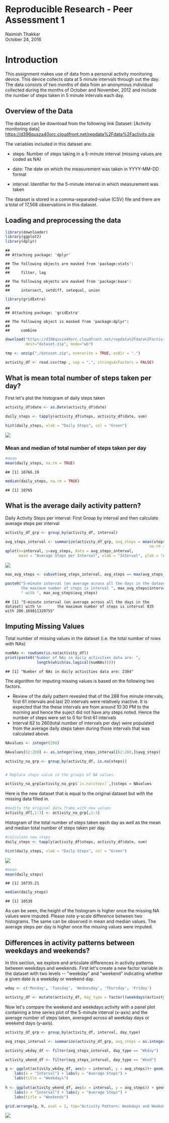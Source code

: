 # Reproducible Research - Peer Assessment 1
Naimish Thakkar  
October 24, 2016  



# Introduction
This assignment makes use of data from a personal activity monitoring device. This device collects data at 5 minute intervals through out the day. The data consists of two months of data from an anonymous individual collected during the months of October and November, 2012 and include the number of steps taken in 5 minute intervals each day. 

## Overview of the Data
The dataset can be download from the following link
Dataset: [Activity monitoring data] https://d396qusza40orc.cloudfront.net/repdata%2Fdata%2Factivity.zip

The variables included in this dataset are:

- steps: Number of steps taking in a 5-minute interval (missing values are coded as NA)

- date: The date on which the measurement was taken in YYYY-MM-DD format

- interval: Identifier for the 5-minute interval in which measurement was taken

The dataset is stored in a comma-separated-value (CSV) file and there are a total of 17,568 observations in this dataset.

## Loading and preprocessing the data

```r
library(downloader)
library(ggplot2)
library(dplyr)
```

```
## 
## Attaching package: 'dplyr'
```

```
## The following objects are masked from 'package:stats':
## 
##     filter, lag
```

```
## The following objects are masked from 'package:base':
## 
##     intersect, setdiff, setequal, union
```

```r
library(gridExtra)
```

```
## 
## Attaching package: 'gridExtra'
```

```
## The following object is masked from 'package:dplyr':
## 
##     combine
```

```r
download("https://d396qusza40orc.cloudfront.net/repdata%2Fdata%2Factivity.zip", 
         dest="dataset.zip", mode="wb")

tmp <- unzip("./dataset.zip", overwrite = TRUE, exdir = ".")

activity_df <- read.csv(tmp , sep = ",", stringsAsFactors = FALSE)
```

## What is mean total number of steps taken per day?
First let's plot the histogram of daily steps taken 

```r
activity_df$date <- as.Date(activity_df$date)

daily_steps <- tapply(activity_df$steps, activity_df$date, sum)

hist(daily_steps, xlab = "Daily Steps", col = "Green")
```

![](PA_template_files/figure-html/unnamed-chunk-1-1.png)<!-- -->

### Mean and median of total number of steps taken per day


```r
#mean
mean(daily_steps, na.rm = TRUE)
```

```
## [1] 10766.19
```

```r
median(daily_steps, na.rm = TRUE)
```

```
## [1] 10765
```

## What is the average daily activity pattern?
Daily Activity Steps per interval: First Group by interval and then calculate average
steps per interval


```r
activity_df_grp <- group_by(activity_df, interval)

avg_steps_interval <- summarize(activity_df_grp, avg_steps = mean(steps, 
                                                                na.rm = TRUE))
qplot(x=interval, y=avg_steps, data = avg_steps_interval, 
      main = "Average Steps per Interval", xlab = "Interval", ylab = "Average Steps")
```

![](PA_template_files/figure-html/unnamed-chunk-3-1.png)<!-- -->

```r
max_avg_steps <- subset(avg_steps_interval, avg_steps == max(avg_steps_interval$avg_steps))

paste0("5-minute interval (on average across all the days in the dataset) with 
       the maximum number of steps is interval ", max_avg_steps$interval, 
       " with ", max_avg_steps$avg_steps)
```

```
## [1] "5-minute interval (on average across all the days in the dataset) with \n       the maximum number of steps is interval 835 with 206.169811320755"
```

## Imputing Missing Values

Total number of missing values in the dataset (i.e. the total number of rows with NAs)


```r
numNAs <- rowSums(is.na(activity_df))
print(paste0("Number of NAs in daily activities data are: ", 
              length(which(as.logical(numNAs)))))
```

```
## [1] "Number of NAs in daily activities data are: 2304"
```

The algorithm for imputing missing values is based on the following two factors. 

- Review of the daily pattern revealed that of the 288 five minute intervals, first 61 intervals and last 20 intervals were relatively inactive. It is expected that 
the these intervals are from around 10:30 PM to the morning and hence the suject 
did not have any steps noted. Hence the number of steps were set to 0 for first 61 intervals
- Interval 62 to 260(total number of intervals per day) were populated from the
average daily steps taken during those intervals that was calculated above. 


```r
NAvalues <- integer(288) 

NAvalues[62:260] <- as.integer(avg_steps_interval[62:260,]$avg_steps)

activity_na_grp <- group_by(activity_df, is.na(steps))


# Replace steps value in the groups of NA values.

activity_na_grp[activity_na_grp$`is.na(steps)`,]$steps = NAvalues
```

Here is the new dataset that is equal to the original dataset but with the missing data filled in.

```r
#modify the original data frame with new values
activity_df[,1:3] <- activity_na_grp[,1:3]
```

Histogram of the total number of steps taken each day as well as the mean and median total number of steps taken per day. 


```r
#calculate new steps
daily_steps <- tapply(activity_df$steps, activity_df$date, sum)

hist(daily_steps, xlab = "Daily Steps", col = "Green")
```

![](PA_template_files/figure-html/unnamed-chunk-7-1.png)<!-- -->

```r
#mean
mean(daily_steps)
```

```
## [1] 10735.21
```

```r
median(daily_steps)
```

```
## [1] 10530
```

As can be seen, the height of the histogram is higher once the missing NA values
were imputed. Please note y-scale difference between two histograms. The same 
can be observed in mean and median values. The average steps per day is higher 
once the missing values were imputed. 

## Differences in activity patterns between weekdays and weekends?
In this section, we explore and articulate differences in activity patterns 
between weekdays and weekends. 
First let's create a new factor variable in the dataset with two levels -- "weekday" and "weekend" indicating whether a given date is a weekday or weekend day.


```r
wday <- c('Monday', 'Tuesday', 'Wednesday', 'Thursday', 'Friday')

activity_df <- mutate(activity_df, day_type = factor((weekdays(activity_df$date) %in% wday), levels = c(TRUE, FALSE), labels = c('Wkday', 'Wknd')))
```

Now let's compare the weekend and weekdays activity with a panel plot containing a time series plot of the 5-minute interval (x-axis) and the average number of steps taken, averaged across all weekday days or weekend days (y-axis). 


```r
activity_df_grp <- group_by(activity_df, interval, day_type)

avg_steps_interval <- summarize(activity_df_grp, avg_steps = as.integer(mean(steps)))

activity_wkday_df <- filter(avg_steps_interval, day_type == "Wkday")

activity_wkend_df <- filter(avg_steps_interval, day_type == "Wknd")

g <- ggplot(activity_wkday_df, aes(x = interval, y = avg_steps))+ geom_line() + 
    labs(x = "Interval") + labs(y = "Average Steps") +
    labs(title = "Weekdays") 
   
h <- ggplot(activity_wkend_df, aes(x = interval, y = avg_steps)) + geom_line() + 
    labs(x = "Interval") + labs(y = "Average Steps") +
    labs(title = "Weekends") 

grid.arrange(g, h, ncol = 1, top="Activity Pattern: Weekdays and Weekends")
```

![](PA_template_files/figure-html/unnamed-chunk-9-1.png)<!-- -->
